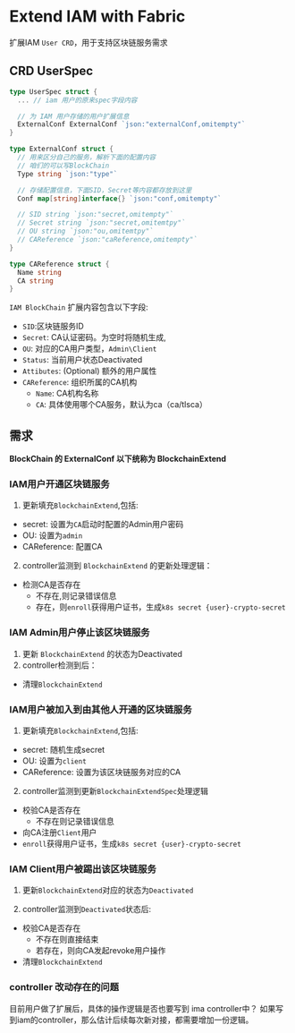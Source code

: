 # Extend IAM with Fabric

扩展IAM `User CRD`，用于支持区块链服务需求

## CRD UserSpec

```go
type UserSpec struct {
  ... // iam 用户的原来spec字段内容

  // 为 IAM 用户存储的用户扩展信息
  ExternalConf ExternalConf `json:"externalConf,omitempty"`
}

type ExternalConf struct {
  // 用来区分自己的服务，解析下面的配置内容
  // 咱们的可以写BlockChain
  Type string `json:"type"`

  // 存储配置信息，下面SID，Secret等内容都存放到这里
  Conf map[string]interface{} `json:"conf,omitempty"`

  // SID string `json:"secret,omitempty"`
  // Secret string `json:"secret,omitemtpy"`
  // OU string `json:"ou,omitemtpy"`
  // CAReference `json:"caReference,omitempty"`
}

type CAReference struct {
  Name string
  CA string
}
```

`IAM BlockChain` 扩展内容包含以下字段:

- `SID`:区块链服务ID
- `Secret`: CA认证密码。为空时将随机生成,
- `OU`: 对应的CA用户类型，`Admin\Client`
- `Status`: 当前用户状态Deactivated
- `Attibutes`: (Optional) 额外的用户属性
- ` CAReference `: 组织所属的CA机构
  - `Name`: CA机构名称
  - `CA`: 具体使用哪个CA服务，默认为ca（ca/tlsca）


## 需求

**BlockChain 的 ExternalConf 以下统称为 BlockchainExtend**

### IAM用户开通区块链服务

1. 更新填充`BlockchainExtend`,包括:

- secret: 设置为`CA`启动时配置的Admin用户密码
- OU: 设置为`admin`
- CAReference: 配置CA

2. controller监测到 `BlockchainExtend` 的更新处理逻辑：

- 检测CA是否存在
  - 不存在,则记录错误信息
  - 存在，则`enroll`获得用户证书，生成`k8s secret {user}-crypto-secret`

### IAM Admin用户停止该区块链服务

1. 更新 `BlockchainExtend` 的状态为Deactivated
2. controller检测到后：

- 清理`BlockchainExtend`


### IAM用户被加入到由其他人开通的区块链服务

1. 更新填充`BlockchainExtend`,包括:

- secret: 随机生成secret
- OU: 设置为`client`
- CAReference: 设置为该区块链服务对应的CA

2. controller监测到更新`BlockchainExtendSpec`处理逻辑

- 校验CA是否存在
  - 不存在则记录错误信息
- 向CA注册`Client`用户
- `enroll`获得用户证书，生成`k8s secret {user}-crypto-secret`

### IAM Client用户被踢出该区块链服务

1. 更新`BlockchainExtend`对应的状态为`Deactivated`

2. controller监测到`Deactivated`状态后:

- 校验CA是否存在
  - 不存在则直接结束
  - 若存在，则向CA发起revoke用户操作
- 清理`BlockchainExtend`

### controller 改动存在的问题
目前用户做了扩展后，具体的操作逻辑是否也要写到 ima controller中？
如果写到iam的controller，那么估计后续每次新对接，都需要增加一份逻辑。


